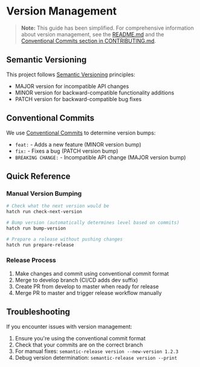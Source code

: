 # Version Management

> **Note:** This guide has been simplified. For comprehensive information about version management, see the [README.md](README.md) and the [Conventional Commits section in CONTRIBUTING.md](CONTRIBUTING.md#conventional-commits).

## Semantic Versioning

This project follows [Semantic Versioning](https://semver.org/) principles:

- MAJOR version for incompatible API changes
- MINOR version for backward-compatible functionality additions
- PATCH version for backward-compatible bug fixes

## Conventional Commits

We use [Conventional Commits](https://www.conventionalcommits.org/) to determine version bumps:

- `feat:` - Adds a new feature (MINOR version bump)
- `fix:` - Fixes a bug (PATCH version bump)
- `BREAKING CHANGE:` - Incompatible API change (MAJOR version bump)

## Quick Reference

### Manual Version Bumping

```bash
# Check what the next version would be
hatch run check-next-version

# Bump version (automatically determines level based on commits)
hatch run bump-version

# Prepare a release without pushing changes
hatch run prepare-release
```

### Release Process

1. Make changes and commit using conventional commit format
1. Merge to develop branch (CI/CD adds dev suffix)
1. Create PR from develop to master when ready for release
1. Merge PR to master and trigger release workflow manually

## Troubleshooting

If you encounter issues with version management:

1. Ensure you're using the conventional commit format
1. Check that your commits are on the correct branch
1. For manual fixes: `semantic-release version --new-version 1.2.3`
1. Debug version determination: `semantic-release version --print`
